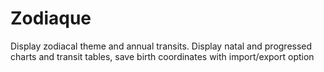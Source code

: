 # Zodiaque
Display zodiacal theme and annual transits.
Display natal and progressed charts and transit tables, save birth coordinates with import/export option
